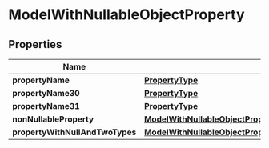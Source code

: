 

# ModelWithNullableObjectProperty


## Properties

| Name | Type | Description | Notes |
|------------ | ------------- | ------------- | -------------|
|**propertyName** | [**PropertyType**](PropertyType.md) |  |  [optional] |
|**propertyName30** | [**PropertyType**](PropertyType.md) |  |  [optional] |
|**propertyName31** | [**PropertyType**](PropertyType.md) |  |  [optional] |
|**nonNullableProperty** | [**ModelWithNullableObjectPropertyNonNullableProperty**](ModelWithNullableObjectPropertyNonNullableProperty.md) |  |  [optional] |
|**propertyWithNullAndTwoTypes** | [**ModelWithNullableObjectPropertyPropertyWithNullAndTwoTypes**](ModelWithNullableObjectPropertyPropertyWithNullAndTwoTypes.md) |  |  [optional] |



